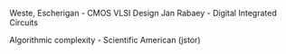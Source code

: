 
Weste, Escherigan - CMOS VLSI Design
Jan Rabaey - Digital Integrated Circuits

Algorithmic complexity - Scientific American (jstor)
